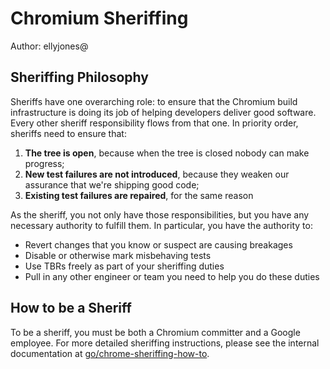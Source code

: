 # Chromium Sheriffing

Author: ellyjones@

## Sheriffing Philosophy

Sheriffs have one overarching role: to ensure that the Chromium build
infrastructure is doing its job of helping developers deliver good software.
Every other sheriff responsibility flows from that one. In priority order,
sheriffs need to ensure that:

1. **The tree is open**, because when the tree is closed nobody can make
   progress;
2. **New test failures are not introduced**, because they weaken our assurance
   that we're shipping good code;
3. **Existing test failures are repaired**, for the same reason

As the sheriff, you not only have those responsibilities, but you have any
necessary authority to fulfill them. In particular, you have the authority to:

* Revert changes that you know or suspect are causing breakages
* Disable or otherwise mark misbehaving tests
* Use TBRs freely as part of your sheriffing duties
* Pull in any other engineer or team you need to help you do these duties

## How to be a Sheriff

To be a sheriff, you must be both a Chromium committer and a Google employee.
For more detailed sheriffing instructions, please see the internal documentation
at
[go/chrome-sheriffing-how-to](https://goto.google.com/chrome-sheriffing-how-to).
